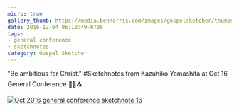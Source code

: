 ```yaml
---
micro: true
gallery_thumb: https://media.bennorris.com/images/gospelsketcher/thumbs/oct-16-2-yamashita.jpg
date: 2016-12-04 06:18:49-0700
tags:
- general conference
- sketchnotes
category: Gospel Sketcher
---
```


"Be ambitious for Christ."
#Sketchnotes from Kazuhiko Yamashita at Oct 16 General Conference ✍🏼⛪️

[![Oct 2016 general conference sketchnote 16](https://media.bennorris.com/images/gospelsketcher/general-conference/oct-2016/oct-16-2-yamashita.jpg)](https://media.bennorris.com/images/gospelsketcher/general-conference/oct-2016/oct-16-2-yamashita.jpg)